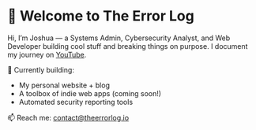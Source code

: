 # 👋 Welcome to The Error Log

Hi, I’m Joshua — a Systems Admin, Cybersecurity Analyst, and Web Developer building cool stuff and breaking things on purpose. I document my journey on [YouTube](https://youtube.com/@TheErrorLog).

🚧 Currently building:
- My personal website + blog
- A toolbox of indie web apps (coming soon!)
- Automated security reporting tools

📫 Reach me: contact@theerrorlog.io
